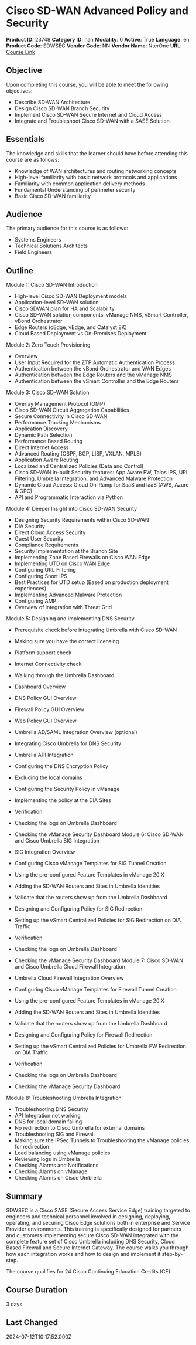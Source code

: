 # Cisco SD-WAN Advanced Policy and Security

**Product ID**: 23748
**Category ID**: nan
**Modality**: 6
**Active**: True
**Language**: en
**Product Code**: SDWSEC
**Vendor Code**: NN
**Vendor Name**: NterOne
**URL**: [Course Link](https://www.fastlaneus.com/course/nterone-sdwsec)

## Objective
Upon completing this course, you will be able to meet the following objectives:


- Describe SD-WAN Architecture
- Design Cisco SD-WAN Branch Security
- Implement Cisco SD-WAN Secure Internet and Cloud Access
- Integrate and Troubleshoot Cisco SD-WAN with a SASE Solution

## Essentials
The knowledge and skills that the learner should have before attending this course are as follows:


- Knowledge of WAN architectures and routing networking concepts
- High-level familiarity with basic network protocols and applications
- Familiarity with common application delivery methods
- Fundamental Understanding of perimeter security
- Basic Cisco SD-WAN familiarity

## Audience
The primary audience for this course is as follows:


- Systems Engineers
- Technical Solutions Architects
- Field Engineers

## Outline
Module 1: Cisco SD-WAN Introduction




- High-level Cisco SD-WAN Deployment models
- Application-level SD-WAN solution
- Cisco SDWAN plan for HA and Scalability
- Cisco SD-WAN solution components: vManage NMS, vSmart Controller, vBond Orchestrator
- Edge Routers (cEdge, vEdge, and Catalyst 8K)
- Cloud Based Deployment vs On-Premises Deployment

Module 2: Zero Touch Provisioning


- Overview
- User Input Required for the ZTP Automatic Authentication Process
- Authentication between the vBond Orchestrator and WAN Edges
- Authentication between the Edge Routers and the vManage NMS
- Authentication between the vSmart Controller and the Edge Routers

Module 3: Cisco SD-WAN Solution


- Overlay Management Protocol (OMP)
- Cisco SD-WAN Circuit Aggregation Capabilities
- Secure Connectivity in Cisco SD-WAN
- Performance Tracking Mechanisms
- Application Discovery
- Dynamic Path Selection
- Performance Based Routing
- Direct Internet Access
- Advanced Routing (OSPF, BGP, LISP, VXLAN, MPLS)
- Application Aware Routing
- Localized and Centralized Policies (Data and Control)
- Cisco SD-WAN In-built Security features: App Aware FW, Talos IPS, URL Filtering, Umbrella Integration, and Advanced Malware Protection
- Dynamic Cloud Access: Cloud On-Ramp for SaaS and IaaS (AWS, Azure & GPC)
- API and Programmatic Interaction via Python

Module 4: Deeper Insight into Cisco SD-WAN Security 


- Designing Security Requirements within Cisco SD-WAN
- DIA Security
- Direct Cloud Access Security
- Guest User Security
- Compliance Requirements
- Security Implementation at the Branch Site
- Implementing Zone Based Firewalls on Cisco WAN Edge
- Implementing UTD on Cisco WAN Edge
- Configuring URL Filtering
- Configuring Snort IPS
- Best Practices for UTD setup (Based on production deployment experiences)
- Implementing Advanced Malware Protection
- Configuring AMP
- Overview of integration with Threat Grid

Module 5: Designing and Implementing DNS Security


- Prerequisite check before integrating Umbrella with Cisco SD-WAN
- Making sure you have the correct licensing
- Platform support check
- Internet Connectivity check
- Walking through the Umbrella Dashboard
- Dashboard Overview
- DNS Policy GUI Overview
- Firewall Policy GUI Overview
- Web Policy GUI Overview
- Umbrella AD/SAML Integration Overview (optional)
- Integrating Cisco Umbrella for DNS Security
- Umbrella API Integration
- Configuring the DNS Encryption Policy
- Excluding the local domains
- Configuring the Security Policy in vManage
- Implementing the policy at the DIA Sites
- Verification
- Checking the logs on Umbrella Dashboard
- Checking the vManage Security Dashboard
Module 6: Cisco SD-WAN and Cisco Umbrella SIG Integration


- SIG Integration Overview
- Configuring Cisco vManage Templates for SIG Tunnel Creation
- Using the pre-configured Feature Templates in vManage 20.X
- Adding the SD-WAN Routers and Sites in Umbrella Identities
- Validate that the routers show up from the Umbrella Dashboard
- Designing and Configuring Policy for SIG Redirection
- Setting up the vSmart Centralized Policies for SIG Redirection on DIA Traffic
- Verification
- Checking the logs on Umbrella Dashboard
- Checking the vManage Security Dashboard
Module 7: Cisco SD-WAN and Cisco Umbrella Cloud Firewall Integration


- Umbrella Cloud Firewall Integration Overview
- Configuring Cisco vManage Templates for Firewall Tunnel Creation
- Using the pre-configured Feature Templates in vManage 20.X
- Adding the SD-WAN Routers and Sites in Umbrella Identities
- Validate that the routers show up from the Umbrella Dashboard
- Designing and Configuring Policy for Firewall Redirection
- Setting up the vSmart Centralized Policies for Umbrella FW Redirection on DIA Traffic
- Verification
- Checking the logs on Umbrella Dashboard
- Checking the vManage Security Dashboard

Module 8: Troubleshooting Umbrella Integration


- Troubleshooting DNS Security
- API Integration not working
- DNS for local domain failing
- No redirection to Cisco Umbrella for external domains
- Troubleshooting SIG and Firewall
- Making sure the IPSec Tunnels to Troubleshooting the vManage policies for redirection
- Load balancing using vManage policies
- Reviewing logs in Umbrella
- Checking Alarms and Notifications
- Checking Alarms on vManage
- Checking Alarms on Cisco Umbrella

## Summary
SDWSEC is a Cisco SASE (Secure Access Service Edge) training targeted to engineers and technical personnel involved in designing, deploying, operating, and securing Cisco Edge solutions both in enterprise and Service Provider environments. This training is specifically designed for partners and customers implementing secure Cisco SD-WAN integrated with the complete feature set of Cisco Umbrella including DNS Security, Cloud Based Firewall and Secure Internet Gateway. The course walks you through how each integration works and how to design and implement it step-by-step.

The course qualifies for 24 Cisco Continuing Education Credits (CE).

## Course Duration
3 days

## Last Changed
2024-07-12T10:17:52.000Z
